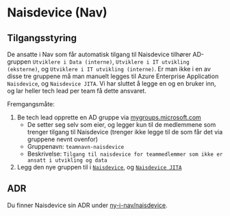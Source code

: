 # Naisdevice (Nav)

## Tilgangsstyring

De ansatte i Nav som får automatisk tilgang til Naisdevice tilhører AD-gruppen `Utviklere i Data (interne)`, `Utviklere i IT utvikling (eksterne)`, og `Utviklere i IT utvikling (interne)`.
Er man ikke i en av disse tre gruppene må man manuelt legges til Azure Enterprise Application `Naisdevice`, og `Naisdevice JITA`.
Vi har sluttet å legge en og en bruker inn, og lar heller tech lead per team få dette ansvaret.

Fremgangsmåte:

1. Be tech lead opprette en AD gruppe via [mygroups.microsoft.com](https://mygroups.microsoft.com/)
    - De setter seg selv som eier, og legger kun til de medlemmene som trenger tilgang til Naisdevice (trenger ikke legge til de som får det via gruppene nevnt ovenfor)
    - Gruppenavn: `teamnavn-naisdevice`
    - Beskrivelse: `Tilgang til naisdevice for teammedlemmer som ikke er ansatt i utvikling og data`
2. Legg den nye gruppen til i [`Naisdevice`][1], og [`Naisdevice JITA`][2]


## ADR

Du finner Naisdevice sin ADR under [ny-i-nav/naisdevice](https://navikt.github.io/ny-i-nav/naisdevice).

[1]: https://portal.azure.com/#view/Microsoft_AAD_IAM/ManagedAppMenuBlade/~/Overview/objectId/c395148c-2640-4ebc-a0db-c452c655bae1/appId/48621005-2663-4d05-ad8b-8e4abfeefb1d/preferredSingleSignOnMode/saml/servicePrincipalType/Application/fromNav/
[2]: https://portal.azure.com/#view/Microsoft_AAD_IAM/ManagedAppMenuBlade/~/Overview/objectId/a0d18f34-1e10-4be1-acb8-71d66e3d9318/appId/8b625469-1988-4adf-b02f-115315596ab8/preferredSingleSignOnMode/saml/servicePrincipalType/Application/fromNav/
